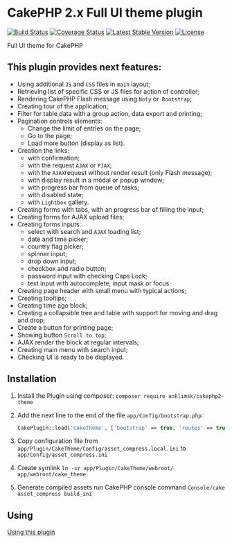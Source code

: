 # CakePHP 2.x Full UI theme plugin
[![Build Status](https://travis-ci.com/anklimsk/cakephp-theme.svg?branch=master)](https://travis-ci.com/anklimsk/cakephp-theme)
[![Coverage Status](https://codecov.io/gh/anklimsk/cakephp-theme/branch/master/graph/badge.svg)](https://codecov.io/gh/anklimsk/cakephp-theme)
[![Latest Stable Version](https://poser.pugx.org/anklimsk/cakephp-theme/version)](https://packagist.org/packages/anklimsk/cakephp-theme)
[![License](https://poser.pugx.org/anklimsk/cakephp-theme/license)](https://packagist.org/packages/anklimsk/cakephp-theme)

Full UI theme for CakePHP

## This plugin provides next features:

- Using additional `JS` and `CSS` files in `main` layout;
- Retrieving list of specific CSS or JS files for action of controller;
- Rendering CakePHP Flash message using `Noty` or` Bootstrap`;
- Creating tour of the application;
- Filter for table data with a group action, data export and printing;
- Pagination controls elements:
   * Change the limit of entries on the page;
   * Go to the page;
   * Load more button (display as list).
- Creation the links:
   * with confirmation;
   * with the request `AJAX` or `PJAX`;
   * with the `AJAX`request without render result (only Flash message);
   * with display result in a modal or popup window;
   * with progress bar from queue of tasks;
   * with disabled state;
   * with `Lightbox` gallery.
- Creating forms with tabs, with an progress bar of filling the input;
- Creating forms for AJAX upload files;
- Creating forms inputs:
   * select with search and `AJAX` loading list;
   * date and time picker;
   * country flag picker;
   * spinner input;
   * drop down input;
   * checkbox and radio button;
   * password input with checking Caps Lock;
   * text input with autocomplete, input mask or focus.
- Creating page header with small menu with typical actions;
- Creating tooltips;
- Creating time ago block;
- Creating a collapsible tree and table with support for moving and drag and drop;
- Create a button for printing page;
- Showing button `Scroll to top`;
- AJAX render the block at regular intervals;
- Creating main menu with search input;
- Checking UI is ready to be displayed.

## Installation

1. Install the Plugin using composer: `composer require anklimsk/cakephp2-theme`
2. Add the next line to the end of the file `app/Config/bootstrap.php`:

   ```php
   CakePlugin::load('CakeTheme', ['bootstrap' => true, 'routes' => true]);
   ```

3. Copy configuration file from `app/Plugin/CakeTheme/Config/asset_compress.local.ini` to `app/Config/asset_compress.ini`
4. Create symlink `ln -sr app/Plugin/CakeTheme/webroot/ app/webroot/cake_theme`
5. Generate compiled assets run CakePHP console command `Console/cake asset_compress build_ini`

## Using

[Using this plugin](docs/USING.md)

